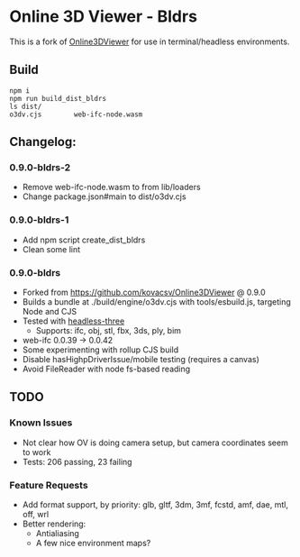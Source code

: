 # Online 3D Viewer - Bldrs

This is a fork of [Online3DViewer](https://github.com/kovacsv/Online3DViewer)
for use in terminal/headless environments.

## Build

```
npm i
npm run build_dist_bldrs
ls dist/
o3dv.cjs		web-ifc-node.wasm
```

## Changelog:

### 0.9.0-bldrs-2
  - Remove web-ifc-node.wasm to from lib/loaders
  - Change package.json#main to dist/o3dv.cjs

### 0.9.0-bldrs-1
  - Add npm script create_dist_bldrs
  - Clean some lint

### 0.9.0-bldrs
  - Forked from https://github.com/kovacsv/Online3DViewer @ 0.9.0
  - Builds a bundle at ./build/engine/o3dv.cjs with tools/esbuild.js, targeting Node and CJS
  - Tested with [headless-three](https://github.com/bldrs-ai/headless-three)
    - Supports: ifc, obj, stl, fbx, 3ds, ply, bim
  - web-ifc 0.0.39 -> 0.0.42
  - Some experimenting with rollup CJS build
  - Disable hasHighpDriverIssue/mobile testing (requires a canvas)
  - Avoid FileReader with node fs-based reading

## TODO

### Known Issues
  - Not clear how OV is doing camera setup, but camera coordinates seem to work
  - Tests: 206 passing, 23 failing

### Feature Requests
  - Add format support, by priority: glb, gltf, 3dm, 3mf, fcstd, amf, dae, mtl, off, wrl
  - Better rendering:
    - Antialiasing
    - A few nice environment maps?
